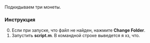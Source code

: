 Подкидываем три монеты.

### Инструкция

0. Если при запуске, что файл не найден, нажмите **Change Folder**.
1. Запустить **script.m**. В командной строке выведется я хз, что.
